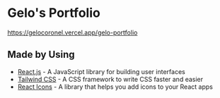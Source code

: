 # Gelo's Portfolio

https://gelocoronel.vercel.app/gelo-portfolio

## Made by Using

- [React.js](https://reactjs.org/) - A JavaScript library for building user interfaces
- [Tailwind CSS](https://tailwindcss.com/) - A CSS framework to write CSS faster and easier
- [React Icons](https://react-icons.github.io/react-icons/) - A library that helps you add icons to your React apps
